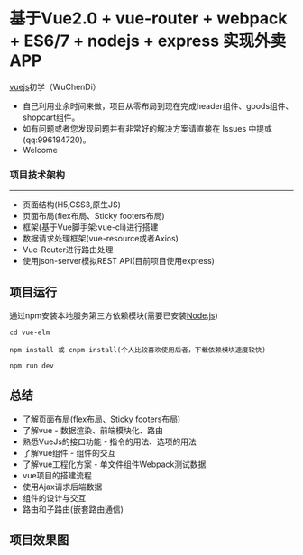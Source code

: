 # 基于Vue2.0 + vue-router + webpack + ES6/7 + nodejs + express 实现外卖APP

[vuejs](https://vuejs.org/)初学（WuChenDi）

- 自己利用业余时间来做，项目从零布局到现在完成header组件、goods组件、shopcart组件。
- 如有问题或者您发现问题并有非常好的解决方案请直接在 Issues 中提或 (qq:996194720)。
- Welcome 

### 项目技术架构
***
- 页面结构(H5,CSS3,原生JS)
- 页面布局(flex布局、Sticky footers布局)
- 框架(基于Vue脚手架:vue-cli)进行搭建
- 数据请求处理框架(vue-resource或者Axios)
- Vue-Router进行路由处理
- 使用json-server模拟REST API(目前项目使用express)

## 项目运行

通过npm安装本地服务第三方依赖模块(需要已安装[Node.js](https://nodejs.org/en/))

```
cd vue-elm

npm install 或 cnpm install(个人比较喜欢使用后者，下载依赖模块速度较快)

npm run dev

```

## 总结
- 了解页面布局(flex布局、Sticky footers布局)
- 了解vue - 数据渲染、前端模块化、路由
- 熟悉VueJs的接口功能 - 指令的用法、选项的用法
- 了解vue组件 - 组件的交互
- 了解vue工程化方案 - 单文件组件Webpack测试数据
- vue项目的搭建流程
- 使用Ajax请求后端数据
- 组件的设计与交互
- 路由和子路由(嵌套路由通信)

## 项目效果图

